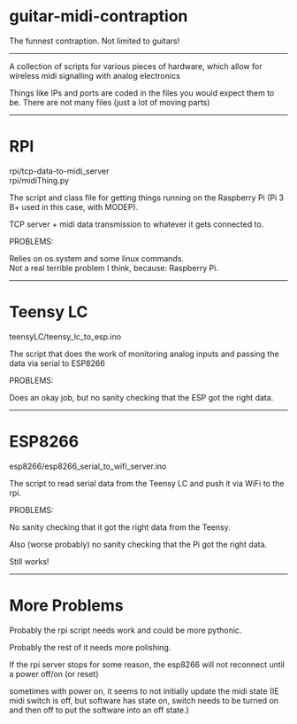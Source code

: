 # guitar-midi-contraption
The funnest contraption. Not limited to guitars!

---

A collection of scripts for various pieces of hardware, which allow for wireless midi signalling with analog electronics

Things like IPs and ports are coded in the files you would expect them to be. There are not many files (just a lot of moving parts)

---

# RPI

rpi/tcp-data-to-midi_server\
rpi/midiThing.py

The script and class file for getting things running on the Raspberry Pi (Pi 3 B+ used in this case, with MODEP).

TCP server + midi data transmission to whatever it gets connected to.

PROBLEMS:

Relies on os.system and some linux commands.\
Not a real terrible problem I think, because: Raspberry Pi.

---

# Teensy LC

teensyLC/teensy_lc_to_esp.ino

The script that does the work of monitoring analog inputs and passing the data via serial to ESP8266

PROBLEMS:

Does an okay job, but no sanity checking that the ESP got the right data.

---

# ESP8266

esp8266/esp8266_serial_to_wifi_server.ino

The script to read serial data from the Teensy LC and push it via WiFi to the rpi.

PROBLEMS:

No sanity checking that it got the right data from the Teensy.

Also (worse probably) no sanity checking that the Pi got the right data.

Still works!

---

# More Problems

Probably the rpi script needs work and could be more pythonic.

Probably the rest of it needs more polishing.

If the rpi server stops for some reason, the esp8266 will not reconnect until a power off/on (or reset)

sometimes with power on, it seems to not initially update the midi state (IE midi switch is off, but software has state on, switch needs to be turned on and then off to put the software into an off state.)


